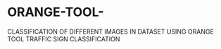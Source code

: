 # ORANGE-TOOL-
 CLASSIFICATION OF DIFFERENT IMAGES IN DATASET USING ORANGE TOOL 
TRAFFIC SIGN CLASSIFICATION
